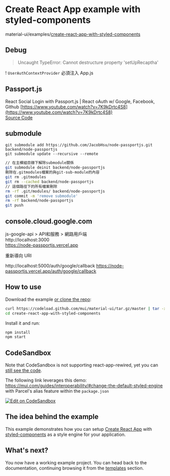 # Create React App example with styled-components

material-ui/examples/[create-react-app-with-styled-components](https://github.com/mui/material-ui/tree/master/examples)

## Debug

> Uncaught TypeError: Cannot destructure property 'setUpRecaptha' 

! `UserAuthContextProvider` 必須注入 App.js

## Passport.js

React Social Login with Passport.js | React oAuth w/ Google, Facebook, Github
[https://www.youtube.com/watch?v=7K9kDrtc4S8](https://www.youtube.com/watch?v=7K9kDrtc4S8)  
[Source Code](https://github.com/safak/youtube/tree/react-social-login)

## submodule

`git submodule add https://github.com/JacobHsu/node-passportjs.git backend/node-passportjs`  
`git submodule update --recursive --remote`

```bash
// 在主模組目錄下解除submodule關係
git submodule deinit backend/node-passportjs
刪除在.gitmodules檔案的與git-sub-module的內容
git rm .gitmodules
git rm --cached backend/node-passportjs
// 這個路徑下的所有檔案刪除
rm -rf .git/modules/ backend/node-passportjs
git commit -m 'remove submodule'
rm -rf backend/node-passportjs
git push
```

## console.cloud.google.com

js-google-api > API和服務 > 網路用戶端   
http://localhost:3000  
https://node-passportjs.vercel.app  

重新導向 URI

http://localhost:5000/auth/google/callback
https://node-passportjs.vercel.app/auth/google/callback  

## How to use

Download the example [or clone the repo](https://github.com/mui/material-ui):

<!-- #default-branch-switch -->

```sh
curl https://codeload.github.com/mui/material-ui/tar.gz/master | tar -xz --strip=2 material-ui-master/examples/create-react-app-with-styled-components
cd create-react-app-with-styled-components
```

Install it and run:

```sh
npm install
npm start
```

## CodeSandbox

<!-- #default-branch-switch -->

Note that CodeSandbox is not supporting react-app-rewired, yet you can [still see the code](https://codesandbox.io/s/github/mui/material-ui/tree/master/examples/create-react-app-with-styled-components).

The following link leverages this demo: https://mui.com/guides/interoperability/#change-the-default-styled-engine with Parcel's alias feature within the `package.json`

[![Edit on CodeSandbox](https://codesandbox.io/static/img/play-codesandbox.svg)](https://codesandbox.io/s/styled-components-interoperability-w9z9d)

## The idea behind the example

This example demonstrates how you can setup [Create React App](https://github.com/facebookincubator/create-react-app) with [styled-components](https://styled-components.com/) as a style engine for your application.

## What's next?

<!-- #default-branch-switch -->

You now have a working example project.
You can head back to the documentation, continuing browsing it from the [templates](https://mui.com/material-ui/getting-started/templates/) section.
